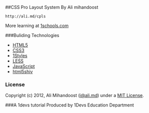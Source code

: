 ##CSS Pro Layout System
By Ali mihandoost

`http://ali.md/cpls`

More learning at [1schools.com](http://www.1schools.com/)

###Buliding Technologies
* [HTML5](http://ali.md/wiki/html5)
* [CSS3](http://ali.md/css3ref)
* [1Styles](http://ali.md/1styles)
* [LESS](http://ali.md/less)
* [JavaScript](http://ali.md/wiki/javascript)
* [html5shiv](http://ali.md/html5shiv)


### License
Copyright (c) 2012, Ali Mihandoost (i@ali.md) under a [MIT License](http://opensource.org/licenses/MIT).


###A 1devs tutorial
Produced by 1Devs Education Department
